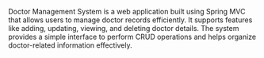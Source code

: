 Doctor Management System is a web application built using Spring MVC that allows users to manage doctor records efficiently.
It supports features like adding, updating, viewing, and deleting doctor details. 
The system provides a simple interface to perform CRUD operations
and helps organize doctor-related information effectively.
